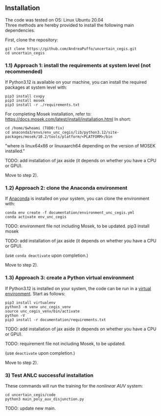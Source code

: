 ## Installation

The code was tested on OS: Linux Ubuntu 20.04  
Three methods are hereby provided to install the following main dependencies.
    
First, clone the repository:
```
git clone https://github.com/AndreaPuffo/uncertain_cegis.git
cd uncertain_cegis
```

  
### 1.1) Approach 1: install the requirements at system level (not recommended)
If Python3.12 is available on your machine, you can install the required packages at system level with:
```  
pip3 install cvxpy
pip3 install mosek
pip3 install -r ./requirements.txt  
```

For completing Mosek installation, refer to: https://docs.mosek.com/latest/install/installation.html
In short:
```  
cd /home/$whoami (TODO:fix)
cd anaconda3/envs/env_unc_cegis/lib/python3.12/site-packages/mosek/10.2/tools/platform/<PLATFORM>/bin
```
  
"where <PLATFORM> is linux64x86 or linuxaarch64 depending on the version of MOSEK installed." 
   
TODO: add installation of jax aside (it depends on whether you have a CPU or GPU).  
   
Move to step 2).


### 1.2) Approach 2: clone the Anaconda environment
If [Anaconda](https://docs.anaconda.com/free/anaconda/install/) is installed on your system, you can clone the environment with: 

```
conda env create -f documentation/environment_unc_cegis.yml
conda activate env_unc_cegis
```

TODO: environment file not including Mosek, to be updated.
pip3 install mosek  
  
  
TODO: add installation of jax aside (it depends on whether you have a CPU or GPU).  
   
(use `conda deactivate` upon completion.)

Move to step 2).



### 1.3) Approach 3: create a Python virtual environment
  
If Python3.12 is installed on your system, the code can be run in a [virtual environment](https://docs.python.org/3/library/venv.html). Start as follows:
```
pip3 install virtualenv
python3 -m venv unc_cegis_venv
source unc_cegis_venv/bin/activate
python -V
pip3 install -r documentation/requirements.txt  
```
    
TODO: add installation of jax aside (it depends on whether you have a CPU or GPU).  
   
TODO: requirement file not including Mosek, to be updated.
   
(use `deactivate` upon completion.)

Move to step 2).


### 3) Test ANLC successful installation
These commands will run the training for the *nonlinear AUV* system:
```
cd uncertain_cegis/code
python3 main_poly_auv_disjunction.py  
```
  
TODO: update new main.    
   
